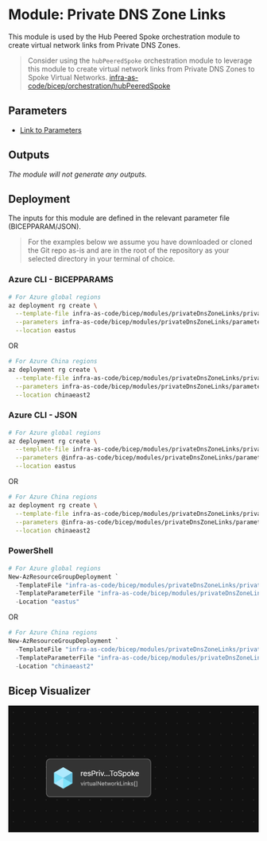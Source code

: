 # Module: Private DNS Zone Links

This module is used by the Hub Peered Spoke orchestration module to create virtual network links from Private DNS Zones.
> Consider using the `hubPeeredSpoke` orchestration module to leverage this module to create virtual network links from Private DNS Zones to Spoke Virtual Networks. [infra-as-code/bicep/orchestration/hubPeeredSpoke](https://github.com/Azure/ALZ-Bicep/tree/main/infra-as-code/bicep/orchestration/hubPeeredSpoke)

## Parameters

- [Link to Parameters](generateddocs/privateDnsZoneLinks.bicep.md)

## Outputs

*The module will not generate any outputs.*

## Deployment

The inputs for this module are defined in the relevant parameter file (BICEPPARAM/JSON).

> For the  examples below we assume you have downloaded or cloned the Git repo as-is and are in the root of the repository as your selected directory in your terminal of choice.

### Azure CLI - BICEPPARAMS

```bash
# For Azure global regions
az deployment rg create \
  --template-file infra-as-code/bicep/modules/privateDnsZoneLinks/privateDnsZoneLinks.bicep \
  --parameters infra-as-code/bicep/modules/privateDnsZoneLinks/parameters/privateDnsZoneLinks.parameters.all.bicepparam \
  --location eastus
```

OR

```bash
# For Azure China regions
az deployment rg create \
  --template-file infra-as-code/bicep/modules/privateDnsZoneLinks/privateDnsZoneLinks.bicep \
  --parameters infra-as-code/bicep/modules/privateDnsZoneLinks/parameters/privateDnsZoneLinks.parameters.all.bicepparam \
  --location chinaeast2
  ```

  ### Azure CLI - JSON

```bash
# For Azure global regions
az deployment rg create \
  --template-file infra-as-code/bicep/modules/privateDnsZoneLinks/privateDnsZoneLinks.bicep \
  --parameters @infra-as-code/bicep/modules/privateDnsZoneLinks/parameters/privateDnsZoneLinks.parameters.all.json \
  --location eastus
```

OR

```bash
# For Azure China regions
az deployment rg create \
  --template-file infra-as-code/bicep/modules/privateDnsZoneLinks/privateDnsZoneLinks.bicep \
  --parameters @infra-as-code/bicep/modules/privateDnsZoneLinks/parameters/privateDnsZoneLinks.parameters.all.json \
  --location chinaeast2
  ```

### PowerShell

```powershell
# For Azure global regions
New-AzResourceGroupDeployment `
  -TemplateFile "infra-as-code/bicep/modules/privateDnsZoneLinks/privateDnsZoneLinks.bicep" `
  -TemplateParameterFile "infra-as-code/bicep/modules/privateDnsZoneLinks/parameters/privateDnsZoneLinks.parameters.all.json" `
  -Location "eastus"
```

OR

```powershell
# For Azure China regions
New-AzResourceGroupDeployment `
  -TemplateFile "infra-as-code/bicep/modules/privateDnsZoneLinks/privateDnsZoneLinks.bicep" `
  -TemplateParameterFile "infra-as-code/bicep/modules/privateDnsZoneLinks/parameters/privateDnsZoneLinks.parameters.all.json" `
  -Location "chinaeast2"
```

## Bicep Visualizer

![Bicep Visualizer](media/bicepVisualizer.png "Bicep Visualizer")

